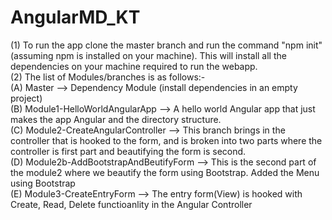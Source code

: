 # AngularMD_KT

(1) To run the app clone the master branch and run the command "npm init" (assuming npm is installed on your machine). This will install all the dependencies on your machine required to run the webapp.                                             
(2) The list of Modules/branches is as follows:-<br />
  (A) Master --> Dependency Module (install dependencies in an empty project)<br />
  (B) Module1-HelloWorldAngularApp --> A hello world Angular app that just makes the app Angular and the directory structure.<br />
  (C) Module2-CreateAngularController --> This branch brings in the controller that is hooked to the form, and is broken into  two parts where the controller is first part and beautifying the form is second.<br />
  (D) Module2b-AddBootstrapAndBeutifyForm --> This is the second part of the module2 where we beautify the form using  Bootstrap. Added the Menu using Bootstrap <navbar> <br />
  (E) Module3-CreateEntryForm --> The entry form(View) is hooked with Create, Read, Delete functioanlity in the Angular  Controller<br />
